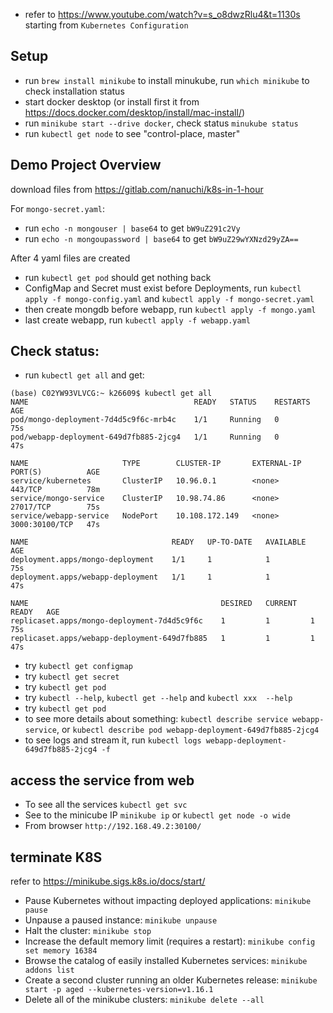- refer to https://www.youtube.com/watch?v=s_o8dwzRlu4&t=1130s starting from ```Kubernetes Configuration``` 

## Setup

- run ```brew install minikube``` to install minukube, run ```which minikube``` to check 
installation status 
- start docker desktop (or install first it from https://docs.docker.com/desktop/install/mac-install/)
- run ```minikube start --drive docker```, check status ```minukube status```
- run ```kubectl get node``` to see "control-place, master"


## Demo Project Overview

download files from https://gitlab.com/nanuchi/k8s-in-1-hour

For ```mongo-secret.yaml```:
- run ```echo -n mongouser | base64``` to get ```bW9uZ291c2Vy``` 
- run ```echo -n mongoupassword | base64``` to get ```bW9uZ29wYXNzd29yZA==``` 

After 4 yaml files are created 
- run ```kubectl get pod``` should get nothing back 
- ConfigMap and Secret must exist before Deployments, run ```kubectl apply -f mongo-config.yaml``` and ```kubectl apply -f mongo-secret.yaml```
- then create mongdb before webapp, run ```kubectl apply -f mongo.yaml```
- last create webapp, run ```kubectl apply -f webapp.yaml```

## Check status: 
- run ```kubectl get all``` and get:
```
(base) C02YW93VLVCG:~ k26609$ kubectl get all
NAME                                     READY   STATUS    RESTARTS   AGE
pod/mongo-deployment-7d4d5c9f6c-mrb4c    1/1     Running   0          75s
pod/webapp-deployment-649d7fb885-2jcg4   1/1     Running   0          47s

NAME                     TYPE        CLUSTER-IP       EXTERNAL-IP   PORT(S)          AGE
service/kubernetes       ClusterIP   10.96.0.1        <none>        443/TCP          78m
service/mongo-service    ClusterIP   10.98.74.86      <none>        27017/TCP        75s
service/webapp-service   NodePort    10.108.172.149   <none>        3000:30100/TCP   47s

NAME                                READY   UP-TO-DATE   AVAILABLE   AGE
deployment.apps/mongo-deployment    1/1     1            1           75s
deployment.apps/webapp-deployment   1/1     1            1           47s

NAME                                           DESIRED   CURRENT   READY   AGE
replicaset.apps/mongo-deployment-7d4d5c9f6c    1         1         1       75s
replicaset.apps/webapp-deployment-649d7fb885   1         1         1       47s
```
- try ```kubectl get configmap```
- try ```kubectl get secret```
- try ```kubectl get pod```
- try ```kubectl --help```, ```kubectl get --help``` and ```kubectl xxx  --help```
- try ```kubectl get pod```
- to see more details about something: ```kubectl describe service webapp-service```, or ```kubectl describe pod webapp-deployment-649d7fb885-2jcg4``` 
- to see logs and stream it, run ```kubectl logs webapp-deployment-649d7fb885-2jcg4 -f```

## access the service from web
- To see all the services ```kubectl get svc``` 
- See to the minicube IP ```minikube ip``` or ```kubectl get node -o wide```
- From browser ```http://192.168.49.2:30100/```

## terminate K8S
refer to https://minikube.sigs.k8s.io/docs/start/
- Pause Kubernetes without impacting deployed applications: ```minikube pause```
- Unpause a paused instance: ```minikube unpause```
- Halt the cluster: ```minikube stop```
- Increase the default memory limit (requires a restart): ```minikube config set memory 16384```
- Browse the catalog of easily installed Kubernetes services: ```minikube addons list```
- Create a second cluster running an older Kubernetes release: ```minikube start -p aged --kubernetes-version=v1.16.1```
- Delete all of the minikube clusters: ```minikube delete --all```
